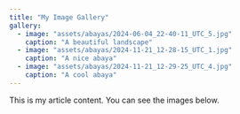 ```yaml
---
title: "My Image Gallery"
gallery:
  - image: "assets/abayas/2024-06-04_22-40-11_UTC_5.jpg"
    caption: "A beautiful landscape"
  - image: "assets/abayas/2024-11-21_12-28-15_UTC_1.jpg"
    caption: "A nice abaya"
  - image: "assets/abayas/2024-11-21_12-29-25_UTC_4.jpg"
    caption: "A cool abaya"
---
```


This is my article content. You can see the images below.
